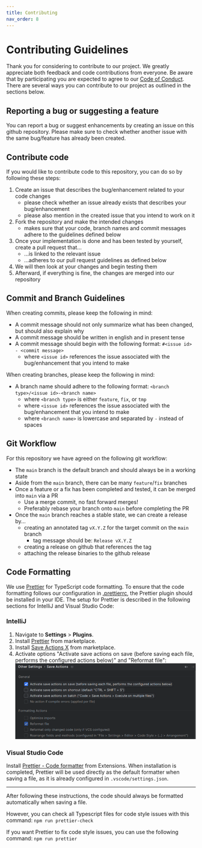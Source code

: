 ```yaml
---
title: Contributing
nav_order: 8
---
```


# Contributing Guidelines

Thank you for considering to contribute to our project.
We greatly appreciate both feedback and code contributions from everyone. Be aware that by
participating you are expected to agree to our [Code of Conduct](./CODE_OF_CONDUCT.md).
There are several ways you can contribute to our project as outlined in the sections below.

## Reporting a bug or suggesting a feature

You can report a bug or suggest enhancements by creating an issue on this github repository.
Please make sure to check whether another issue with the same bug/feature has already been created.

## Contribute code

If you would like to contribute code to this repository, you can do so by following these steps:

1. Create an issue that describes the bug/enhancement related to your code changes
    - please check whether an issue already exists that describes your bug/enhancement
    - please also mention in the created issue that you intend to work on it
2. Fork the repository and make the intended changes
    - makes sure that your code, branch names and commit messages adhere to the guidelines defined
      below
3. Once your implementation is done and has been tested by yourself, create a pull request that...
    - ...is linked to the relevant issue
    - ...adheres to our pull request guidelines as defined below
4. We will then look at your changes and begin testing them
5. Afterward, if everything is fine, the changes are merged into our repository

## Commit and Branch Guidelines

When creating commits, please keep the following in mind:

- A commit message should not only summarize what has been changed, but should also explain why
- A commit message should be written in english and in present tense
- A commit message should begin with the following format: `#<issue id> - <commit message>`
    - where `<issue id>` references the issue associated with the bug/enhancement that you intend to
      make

When creating branches, please keep the following in mind:

- A branch name should adhere to the following format: `<branch type>/<issue id>-<branch name>`
    - where `<branch type>` is either `feature`, `fix`, or `tmp`
    - where `<issue id>` references the issue associated with the bug/enhancement that you intend to
      make
    - where `<branch name>` is lowercase and separated by `-` instead of spaces

## Git Workflow

For this repository we have agreed on the following git workflow:

- The `main` branch is the default branch and should always be in a working state
- Aside from the `main` branch, there can be many `feature`/`fix` branches
- Once a feature or a fix has been completed and tested, it can be merged into `main` via a PR
    - Use a merge commit, no fast forward merges!
    - Preferably rebase your branch onto `main` before completing the PR
- Once the `main` branch reaches a stable state, we can create a release by...
    - creating an annotated tag `vX.Y.Z` for the target commit on the `main` branch
        - tag message should be: `Release vX.Y.Z`
    - creating a release on github that references the tag
    - attaching the release binaries to the github release

## Code Formatting

We use [Prettier](https://prettier.io/) for TypeScript code formatting.
To ensure that the code formatting follows our configuration
in [.prettierrc](https://github.com/EXXETA/trufos/blob/main/.prettierrc), the Prettier plugin should
be installed in your IDE.
The setup for Prettier is described in the following sections for IntelliJ and Visual Studio Code:

### IntelliJ

1. Navigate to **Settings** > **Plugins**.
2. Install [Prettier](https://plugins.jetbrains.com/plugin/10456-prettier) from marketplace.
3. Install [Save Actions X](https://plugins.jetbrains.com/plugin/22113-save-actions-x) from
   marketplace.
4. Activate options "Activate save actions on save (before saving each file, performs the configured
   actions below)" and "Reformat file":
   ![Code Formatting IntelliJ](images/contributing/code-formatting-intellij.png) <!-- Note: Image path might need adjustment for Just the Docs -->

### Visual Studio Code

Install [Prettier - Code formatter](https://marketplace.visualstudio.com/items?itemName=esbenp.prettier-vscode)
from Extensions. When installation is completed, Prettier will be used directly as the default
formatter when saving a file, as it is already configured in `.vscode/settings.json`.

---
After following these instructions, the code should always be formatted automatically when saving a
file.

However, you can check all Typescript files for code style issues with this command:
`npm run prettier-check`

If you want Prettier to fix code style issues, you can use the following command:
`npm run prettier` 